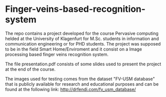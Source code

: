 # Finger-veins-based-recognition-system

The repo contains a project developed for the course Pervasive computing helded at the University of Klagenfurt for M.Sc. students in information and communication engineering or for PHD students. The project was supposed to be in the field Smart Home/Enviroment and it consist on a Image processing based finger veins recognition system.

The file presentation.pdf consists of some slides used to present the project at the end of the course.

The images used for testing comes from the dataset "FV-USM database" that is publicly available for research and educational purposes and can be found at the following link: http://drfendi.com/fv_usm_database/
